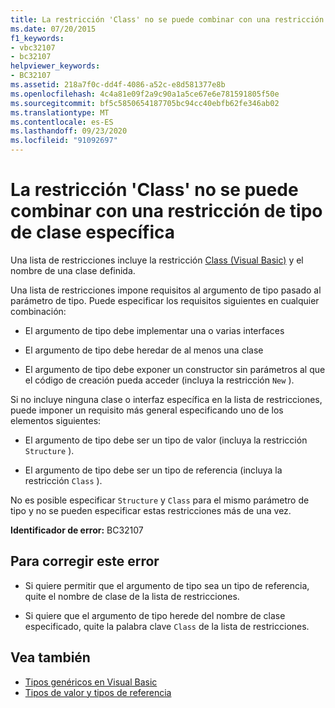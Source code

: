 ```yaml
---
title: La restricción 'Class' no se puede combinar con una restricción de tipo de clase específica
ms.date: 07/20/2015
f1_keywords:
- vbc32107
- bc32107
helpviewer_keywords:
- BC32107
ms.assetid: 218a7f0c-dd4f-4086-a52c-e8d581377e8b
ms.openlocfilehash: 4c4a81e09f2a9c90a1a5ce67e6e781591805f50e
ms.sourcegitcommit: bf5c5850654187705bc94cc40ebfb62fe346ab02
ms.translationtype: MT
ms.contentlocale: es-ES
ms.lasthandoff: 09/23/2020
ms.locfileid: "91092697"
---
```

# <a name="class-constraint-and-a-specific-class-type-constraint-cannot-be-combined"></a>La restricción 'Class' no se puede combinar con una restricción de tipo de clase específica

Una lista de restricciones incluye la restricción [Class (Visual Basic)](../language-reference/statements/class-statement.md) y el nombre de una clase definida.  
  
 Una lista de restricciones impone requisitos al argumento de tipo pasado al parámetro de tipo. Puede especificar los requisitos siguientes en cualquier combinación:  
  
- El argumento de tipo debe implementar una o varias interfaces  
  
- El argumento de tipo debe heredar de al menos una clase  
  
- El argumento de tipo debe exponer un constructor sin parámetros al que el código de creación pueda acceder (incluya la restricción `New` ).  
  
 Si no incluye ninguna clase o interfaz específica en la lista de restricciones, puede imponer un requisito más general especificando uno de los elementos siguientes:  
  
- El argumento de tipo debe ser un tipo de valor (incluya la restricción `Structure` ).  
  
- El argumento de tipo debe ser un tipo de referencia (incluya la restricción `Class` ).  
  
 No es posible especificar `Structure` y `Class` para el mismo parámetro de tipo y no se pueden especificar estas restricciones más de una vez.  
  
 **Identificador de error:** BC32107  
  
## <a name="to-correct-this-error"></a>Para corregir este error  
  
- Si quiere permitir que el argumento de tipo sea un tipo de referencia, quite el nombre de clase de la lista de restricciones.  
  
- Si quiere que el argumento de tipo herede del nombre de clase especificado, quite la palabra clave `Class` de la lista de restricciones.  
  
## <a name="see-also"></a>Vea también

- [Tipos genéricos en Visual Basic](../programming-guide/language-features/data-types/generic-types.md)
- [Tipos de valor y tipos de referencia](../programming-guide/language-features/data-types/value-types-and-reference-types.md)
